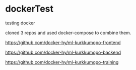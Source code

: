 # dockerTest
testing docker

cloned 3 repos and used docker-compose to combine them.

https://github.com/docker-hy/ml-kurkkumopo-frontend

https://github.com/docker-hy/ml-kurkkumopo-backend

https://github.com/docker-hy/ml-kurkkumopo-training
